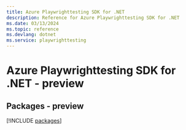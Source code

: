 ```yaml
---
title: Azure Playwrighttesting SDK for .NET
description: Reference for Azure Playwrighttesting SDK for .NET
ms.date: 03/13/2024
ms.topic: reference
ms.devlang: dotnet
ms.service: playwrighttesting
---
```

# Azure Playwrighttesting SDK for .NET - preview
## Packages - preview
[!INCLUDE [packages](playwrighttesting-index.md)]